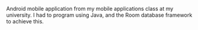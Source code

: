 Android mobile application from my mobile applications class at my university. I had to program using Java, and the Room database framework to achieve this.
